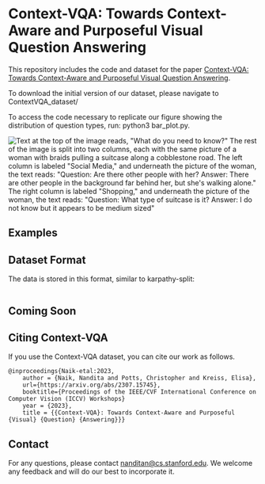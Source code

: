 # Context-VQA: Towards Context-Aware and Purposeful Visual Question Answering

This repository includes the code and dataset for the paper [Context-VQA: Towards Context-Aware and Purposeful Visual Question Answering](https://arxiv.org/abs/2307.15745).

To download the initial version of our dataset, please navigate to ContextVQA_dataset/

To access the code necessary to replicate our figure showing the distribution of question types, run: python3 bar_plot.py.

![Text at the top of the image reads, "What do you need to know?" The rest of the image is split into two columns, each with the same picture of a woman with braids pulling a suitcase along a cobblestone road. The left column is labeled "Social Media," and underneath the picture of the woman, the text reads: "Question: Are there other people with her? Answer: There are other people in the background far behind her, but she's walking alone." The right column is labeled "Shopping," and underneath the picture of the woman, the text reads: "Question: What type of suitcase is it? Answer: I do not know but it appears to be medium sized"](img/qualitative_example_1.png)

## Examples

## Dataset Format

The data is stored in this format, similar to karpathy-split:
```

```

## Coming Soon

## Citing Context-VQA

If you use the Context-VQA dataset, you can cite our work as follows.

```
@inproceedings{Naik-etal:2023,
    author = {Naik, Nandita and Potts, Christopher and Kreiss, Elisa},
    url={https://arxiv.org/abs/2307.15745},
    booktitle={Proceedings of the IEEE/CVF International Conference on Computer Vision (ICCV) Workshops}
    year = {2023},
    title = {{Context-VQA}: Towards Context-Aware and Purposeful {Visual} {Question} {Answering}}}
```

## Contact

For any questions, please contact nanditan@cs.stanford.edu. We welcome any feedback and will do our best to incorporate it.
